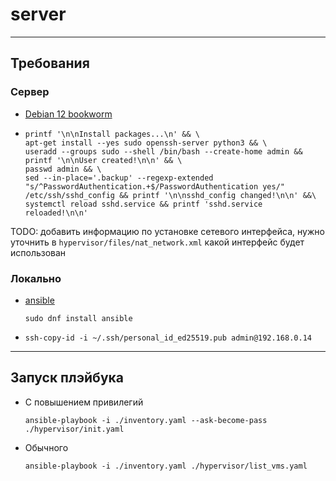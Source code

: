 # server

---

## Требования

### Сервер

- [Debian 12 bookworm](https://cdimage.debian.org/debian-cd/12.1.0/amd64/iso-cd/)
- ```shell
  printf '\n\nInstall packages...\n' && \
  apt-get install --yes sudo openssh-server python3 && \
  useradd --groups sudo --shell /bin/bash --create-home admin && printf '\n\nUser created!\n\n' && \
  passwd admin && \
  sed --in-place='.backup' --regexp-extended "s/^PasswordAuthentication.+$/PasswordAuthentication yes/" /etc/ssh/sshd_config && printf '\n\nsshd_config changed!\n\n' &&\
  systemctl reload sshd.service && printf 'sshd.service reloaded!\n\n'
  ```

TODO: добавить информацию по установке сетевого интерфейса,
нужно уточнить в `hypervisor/files/nat_network.xml` какой интерфейс будет использован

### Локально

- [ansible](https://docs.ansible.com/ansible/latest/installation_guide/installation_distros.html#installing-ansible-on-fedora-linux)
  ```shell
  sudo dnf install ansible
  ```
- ```shell
  ssh-copy-id -i ~/.ssh/personal_id_ed25519.pub admin@192.168.0.14
  ```

---

## Запуск плэйбука

- С повышением привилегий
  ```shell
  ansible-playbook -i ./inventory.yaml --ask-become-pass ./hypervisor/init.yaml
  ```
- Обычного
  ```shell
  ansible-playbook -i ./inventory.yaml ./hypervisor/list_vms.yaml
  ```